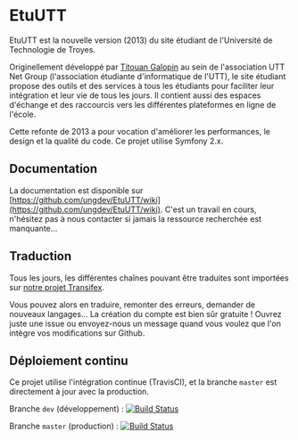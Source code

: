EtuUTT
======

EtuUTT est la nouvelle version (2013) du site étudiant de l'Université de Technologie de Troyes.

Originellement développé par [Titouan Galopin](https://github.com/tgalopin) au sein de l'association UTT Net Group (l'association étudiante d'informatique de l'UTT), le site étudiant propose des outils et des services à tous les étudiants pour faciliter leur intégration et leur vie de tous les jours. Il contient aussi des espaces d'échange et des raccourcis vers les différentes plateformes en ligne de l'école.

Cette refonte de 2013 a pour vocation d'améliorer les performances, le design et la qualité du code.
Ce projet utilise Symfony 2.x.

Documentation
-------------

La documentation est disponible sur [https://github.com/ungdev/EtuUTT/wiki](https://github.com/ungdev/EtuUTT/wiki).
C'est un travail en cours, n'hésitez pas à nous contacter si jamais la ressource recherchée est manquante…

Traduction
----------
Tous les jours, les différentes chaînes pouvant être traduites sont importées sur [notre projet Transifex](https://www.transifex.com/ung/site-etudiant).

Vous pouvez alors en traduire, remonter des erreurs, demander de nouveaux langages… La création du compte est bien sûr gratuite ! Ouvrez juste une issue ou envoyez-nous un message quand vous voulez que l'on intègre vos modifications sur Github.

Déploiement continu
-------------------

Ce projet utilise l'intégration continue (TravisCI), et la branche `master` est directement à jour avec la production.

Branche `dev` (développement) :
[![Build Status](https://travis-ci.org/ungdev/EtuUTT.svg?branch=dev)](https://travis-ci.org/ungdev/EtuUTT)

Branche `master` (production) :
[![Build Status](https://travis-ci.org/ungdev/EtuUTT.svg?branch=master)](https://travis-ci.org/ungdev/EtuUTT)
